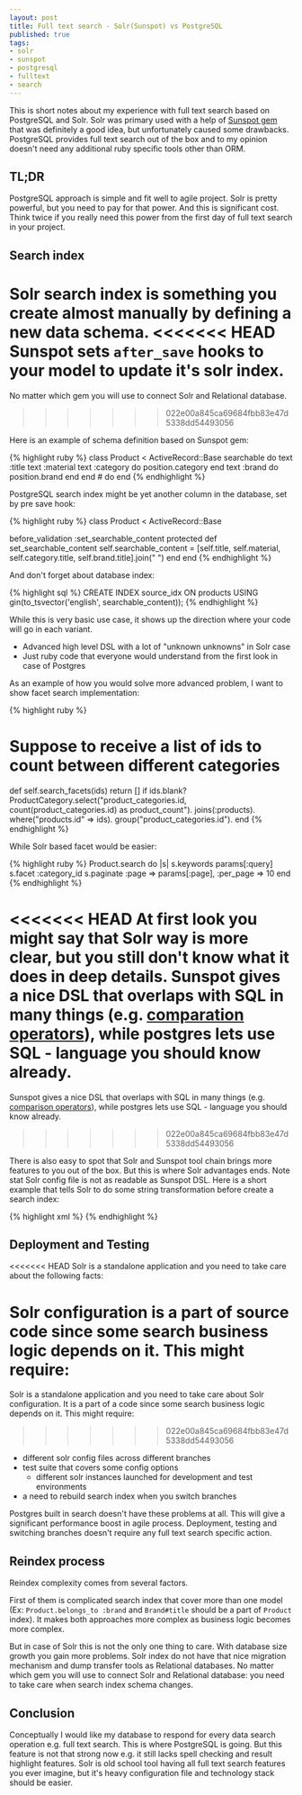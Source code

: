 ```yaml
---
layout: post
title: Full text search - Solr(Sunspot) vs PostgreSQL 
published: true
tags: 
- solr
- sunspot
- postgresql
- fulltext
- search
---
```


This is short notes about my experience with full text search based on PostgreSQL and Solr.
Solr was primary used with a help of [Sunspot gem](https://github.com/sunspot/sunspot) that was definitely a good idea, 
but unfortunately caused some drawbacks. PostgreSQL provides full text search out of the box and to my opinion doesn't need any 
additional ruby specific tools other than ORM.
<!--more-->

## TL;DR

PostgreSQL approach is simple and fit well to agile project.
Solr is pretty powerful, but you need to pay for that power. And this is significant cost.
Think twice if you really need this power from the first day of full text search in your project.

## Search index

Solr search index is something you create almost manually by defining a new data schema.
<<<<<<< HEAD
Sunspot sets `after_save` hooks to your model to update it's solr index.
=======
No matter which gem you will use to connect Solr and Relational database.
>>>>>>> 022e00a845ca69684fbb83e47d5338dd54493056

Here is an example of schema definition based on Sunspot gem:

{% highlight ruby %}
class Product < ActiveRecord::Base
  searchable do
    text :title
    text :material
    text :category do
      position.category
    end
    text :brand do
      position.brand
    end
  end # do
end
{% endhighlight %}



PostgreSQL search index might be yet another column in the database, set by pre save hook:

{% highlight ruby %}
class Product < ActiveRecord::Base

  before_validation :set_searchable_content
  protected
  def set_searchable_content
    self.searchable_content = [self.title, self.material, self.category.title, self.brand.title].join(" ")
  end
end
{% endhighlight %}

And don't forget about database index:

{% highlight sql %}
CREATE INDEX source_idx ON products USING gin(to_tsvector('english', searchable_content)); 
{% endhighlight %}

While this is very basic use case, it shows up the direction where your code will go in each variant.

* Advanced high level DSL with a lot of "unknown unknowns" in Solr case
* Just ruby code that everyone would understand from the first look in case of Postgres

As an example of how you would solve more advanced problem, I want to show facet search implementation:

{% highlight ruby %}
# Suppose to receive a list of ids to count between different categories
def self.search_facets(ids)
  return [] if ids.blank?
  ProductCategory.select("product_categories.id, count(product_categories.id) as product_count").
     joins(:products).
     where("products.id" => ids).
     group("product_categories.id").
end
{% endhighlight %}

While Solr based facet would be easier:

{% highlight ruby %}
Product.search do |s|
  s.keywords params[:query]
  s.facet :category_id
  s.paginate :page => params[:page], :per_page => 10
end
{% endhighlight %}

<<<<<<< HEAD
At first look you might say that Solr way is more clear, but you still don't know what it does in deep details.
Sunspot gives a nice DSL that overlaps with SQL in many things (e.g. [comparation operators](https://github.com/sunspot/sunspot/wiki/Scoping-by-attribute-fields)), while postgres lets use SQL - language you should know already.
=======
Sunspot gives a nice DSL that overlaps with SQL in many things (e.g. [comparison operators](https://github.com/sunspot/sunspot/wiki/Scoping-by-attribute-fields)), while postgres lets use SQL - language you should know already.
>>>>>>> 022e00a845ca69684fbb83e47d5338dd54493056

There is also easy to spot that Solr and Sunspot tool chain brings more features to you out of the box.
But this is where Solr advantages ends.
Note stat Solr config file is not as readable as Sunspot DSL. 
Here is a short example that tells Solr to do some string transformation before create a search index:

{% highlight xml %}
<fieldType name="text" class="solr.TextField" omitNorms="false">
  <analyzer>
    <tokenizer class="solr.StandardTokenizerFactory"/>
    <filter class="solr.StandardFilterFactory"/>
    <filter class="solr.LowerCaseFilterFactory"/>
    <filter class="solr.SnowballPorterFilterFactory" language="English"/>
  </analyzer>
</fieldType>
{% endhighlight %}


## Deployment and Testing

<<<<<<< HEAD
Solr is a standalone application and you need to take care about the following facts:

Solr configuration is a part of source code since some search business logic depends on it. This might require:
=======
Solr is a standalone application and you need to take care about Solr configuration. It is a part of a code since some search business logic depends on it. This might require:
>>>>>>> 022e00a845ca69684fbb83e47d5338dd54493056

* different solr config files across different branches 
* test suite that covers some config options
  * different solr instances launched for development and test environments
* a need to rebuild search index when you switch branches

Postgres built in search doesn't have these problems at all. This will give a significant performance boost in agile process.  Deployment, testing and switching branches doesn't require any full text search specific action.


## Reindex process

Reindex complexity comes from several factors.

First of them is complicated search index that cover more than one model (Ex: `Product.belongs_to :brand` and `Brand#title` should be a part of `Product` index).
It makes both approaches more complex as business logic becomes more complex.

But in case of Solr this is not the only one thing to care.
With database size growth you gain more problems. Solr index do not have that nice migration mechanism and dump transfer tools as Relational databases.
No matter which gem you will use to connect Solr and Relational database: you need to take care when search index schema changes.


## Conclusion

Conceptually I would like my database to respond for every data search operation e.g. full text search.
This is where PostgreSQL is going. But this feature is not that strong now e.g. it still lacks spell checking and result highlight features.
Solr is old school tool having all full text search features you ever imagine, but it's heavy configuration file and technology stack should be easier.


